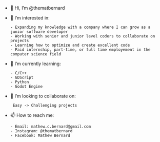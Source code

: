 - 👋 Hi, I’m @thematbernard
- 👀 I’m interested in:

      - Expanding my knowledge with a company where I can grow as a junior software developer  
      - Working with senior and junior level coders to collaborate on projects 
      - Learning how to optimize and create excellent code
      - Paid internship, part-time, or full time employement in the computer science field 
- 🌱 I’m currently learning:

      - C/C++ 
      - GDScript
      - Python
      - Godot Engine
      
- 💞️ I’m looking to collaborate on:

       Easy -> Challenging projects
- 📫 How to reach me:

      - Email: mathew.c.bernard@gmail.com
      - Instagram: @thematbernard
      - Facebook: Mathew Bernard

<!---
thematbernard/thematbernard is a ✨ special ✨ repository because its `README.md` (this file) appears on your GitHub profile.
You can click the Preview link to take a look at your changes.
--->
